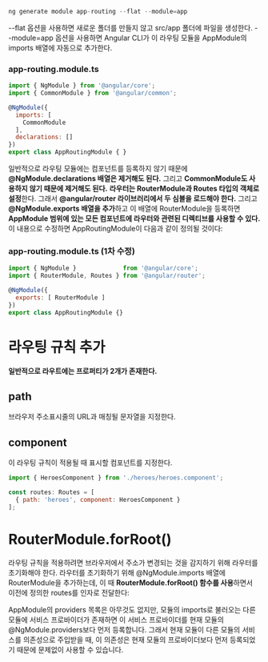 ```js
ng generate module app-routing --flat --module=app
```
--flat 옵션을 사용하면 새로운 폴더를 만들지 않고 src/app 폴더에 파일을 생성한다.
--module=app 옵션을 사용하면 Angular CLI가 이 라우팅 모듈을 AppModule의 imports 배열에 자동으로 추가한다.



### app-routing.module.ts
```js
import { NgModule } from '@angular/core';
import { CommonModule } from '@angular/common';

@NgModule({
  imports: [
    CommonModule
  ],
  declarations: []
})
export class AppRoutingModule { }
```

일반적으로 라우팅 모듈에는 컴포넌트를 등록하지 않기 때문에 **@NgModule.declarations 배열은 제거해도 된다.** 그리고 **CommonModule도 사용하지 않기 때문에 제거해도 된다.**
**라우터는 RouterModule과 Routes 타입의 객체로 설정**한다. 그래서 **@angular/router 라이브러리에서 두 심볼을 로드해야 한다.**
그리고 **@NgModule.exports 배열을 추가**하고 이 배열에 RouterModule을 등록하면 **AppModule 범위에 있는 모든 컴포넌트에 라우터와 관련된 디렉티브를 사용할 수 있다.**
이 내용으로 수정하면 AppRoutingModule이 다음과 같이 정의될 것이다:

### app-routing.module.ts (1차 수정)
```js
import { NgModule }             from '@angular/core';
import { RouterModule, Routes } from '@angular/router';

@NgModule({
  exports: [ RouterModule ]
})
export class AppRoutingModule {}
```

# 라우팅 규칙 추가

**일반적으로 라우트에는 프로퍼티가 2개가 존재한다.**
## path
브라우저 주소표시줄의 URL과 매칭될 문자열을 지정한다.
## component
이 라우팅 규칙이 적용될 때 표시할 컴포넌트를 지정한다.

```js
import { HeroesComponent } from './heroes/heroes.component';

const routes: Routes = [
  { path: 'heroes', component: HeroesComponent }
];
```

# RouterModule.forRoot()
라우팅 규칙을 적용하려면 브라우저에서 주소가 변경되는 것을 감지하기 위해 라우터를 초기화해야 한다.
라우터를 초기화하기 위해 @NgModule.imports 배열에 RouterModule을 추가하는데, 이 때 **RouterModule.forRoot() 함수를 사용**하면서 이전에 정의한 routes를 인자로 전달한다:


AppModule의 providers 목록은 아무것도 없지만, 모듈의 imports로 불러오는 다른 모듈에 서비스 프로바이더가 존재하면 이 서비스 프로바이더를 현재 모듈의 @NgModule.providers보다 먼저 등록합니다. 그래서 현재 모듈이 다른 모듈의 서비스를 의존성으로 주입받을 때, 이 의존성은 현재 모듈의 프로바이더보다 먼저 등록되었기 때문에 문제없이 사용할 수 있습니다.